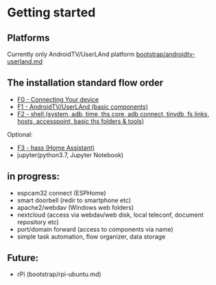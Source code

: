 # Getting started

## Platforms
Currently only AndroidTV/UserLAnd platform [bootstrap/androidtv-userland.md](bootstrap/androidtv-userland.md) 

## The installation standard flow order
- [F0 - Connecting Your device](bootstrap/device-connection.md)
- [F1 - AndroidTV/UserLAnd (basic components)](https://www.youtube.com/watch?v=SiihcFD1fGI)
- [F2 - shell (system, adb, time, ths core, adb connect, tinydb, fs links, hosts, accesspoint, basic ths folders & tools)](https://www.youtube.com/watch?v=O-TR90wMyCI)

Optional:
- [F3 - hass (Home Assistant)](https://www.youtube.com/watch?v=QeBshrCm0Bs)
- jupyter(python3.7, Jupyter Notebook)

## in progress:
- espcam32 connect (ESPHome)
- smart doorbell (redir to smartphone etc)
- apache2/webdav (Windows web folders)
- nextcloud (access via webdav/web disk, local teleconf, document repository etc)
- port/domain forward (access to components via name)
- simple task automation, flow organizer, data storage




## Future:
- rPi (bootstrap/rpi-ubuntu.md)

